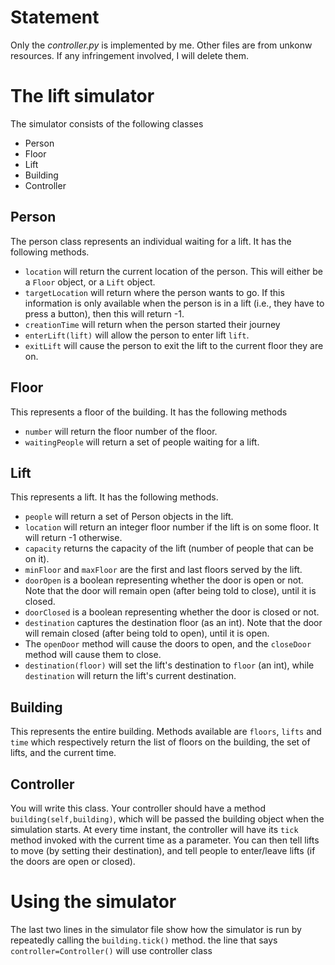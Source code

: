 # Statement
Only the _controller.py_ is implemented by me. Other files are from unkonw resources. If any infringement involved, I will delete them. 
# The lift simulator

The simulator consists of the following classes
- Person
- Floor
- Lift
- Building
- Controller

## Person

The person class represents an individual waiting for a lift. It has the following methods.

* `location` will return the current location of the person. This will either be a `Floor` object, or a `Lift` object.
* `targetLocation` will return where the person wants to go. If this information is only available when the person is in a lift (i.e., they have to press a button), then this will return -1.
* `creationTime` will return when the person started their journey
* `enterLift(lift)` will allow the person to enter lift `lift`.
* `exitLift` will cause the person to exit the lift to the current floor they are on.

## Floor

This represents a floor of the building. It has the following methods
* `number` will return the floor number of the floor.
* `waitingPeople` will return a set of people waiting for a lift.

## Lift

This represents a lift. It has the following methods.

* `people` will return a set of Person objects in the lift.
* `location` will return an integer floor number if the lift is on some floor. It will return -1 otherwise.
* `capacity` returns the capacity of the lift (number of people that can be on it).
* `minFloor` and `maxFloor` are the first and last floors served by the lift.
* `doorOpen` is a boolean representing whether the door is open or not. Note that the door will remain open (after being told to close), until it is closed.
* `doorClosed` is a boolean representing whether the door is closed or not.
* `destination` captures the destination floor (as an int). Note that the door will remain closed (after being told to open), until it is open.
* The `openDoor` method will cause the doors to open, and the `closeDoor` method will cause them to close.
* `destination(floor)` will set the lift's destination to `floor` (an int), while `destination` will return the lift's current destination.

## Building

This represents the entire building. Methods available are `floors`, `lifts` and `time` which respectively return the list of floors on the building, the set of lifts, and the current time.

## Controller

You will write this class. Your controller should have a method `building(self,building)`, which will be passed the building object when the simulation starts. At every time instant, the controller will have its `tick` method invoked with the current time as a parameter. You can then tell lifts to move (by setting their destination), and tell people to enter/leave lifts (if the doors are open or closed).

# Using the simulator

The last two lines in the simulator file show how the simulator is run by repeatedly calling the `building.tick()` method. 
the line that says `controller=Controller()` will use controller class 
